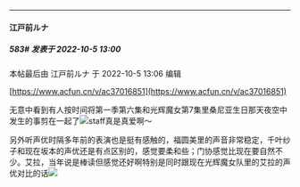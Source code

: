 

*****

####  江戸前ルナ  
##### 583#       发表于 2022-10-5 13:00

 本帖最后由 江戸前ルナ 于 2022-10-5 13:06 编辑 

[https://www.acfun.cn/v/ac37016851](https://www.acfun.cn/v/ac37016851)

无意中看到有人按时间将第一季第六集和光辉魔女第7集里桑尼亚生日那天夜空中发生的事剪在一起了<img src="https://static.saraba1st.com/image/smiley/face2017/096.png" referrerpolicy="no-referrer">staff真是真爱啊～

另外听声优时隔多年前的表演也是挺有感触的，福圆美里的声音非常稳定，千叶纱子和现在坂本的声优还是有点区别的，感觉要柔和些；门协感觉比现在要自然不少。艾拉，当年说是棒读但感觉还好啊特别是同时跟现在光辉魔女队里的艾拉的声优对比的话<img src="https://static.saraba1st.com/image/smiley/face2017/068.png" referrerpolicy="no-referrer">

